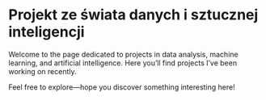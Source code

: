 # Projekt ze świata danych i sztucznej inteligencji

Welcome to the page dedicated to projects in data analysis, machine learning, and artificial intelligence. Here you’ll find projects I’ve been working on recently.

Feel free to explore—hope you discover something interesting here!
